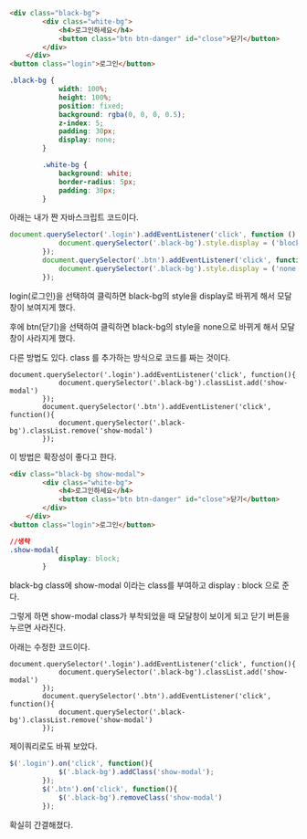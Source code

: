 ```html
<div class="black-bg">
        <div class="white-bg">
            <h4>로그인하세요</h4>
            <button class="btn btn-danger" id="close">닫기</button>
        </div>
    </div>
<button class="login">로그인</button>
```

```css
.black-bg {
            width: 100%;
            height: 100%;
            position: fixed;
            background: rgba(0, 0, 0, 0.5);
            z-index: 5;
            padding: 30px;
            display: none;
        }

        .white-bg {
            background: white;
            border-radius: 5px;
            padding: 30px;
        }
```

아래는 내가 짠 자바스크립트 코드이다. 

```jsx
document.querySelector('.login').addEventListener('click', function () {
            document.querySelector('.black-bg').style.display = ('block');
        });
        document.querySelector('.btn').addEventListener('click', function () {
            document.querySelector('.black-bg').style.display = ('none');
        });
```

login(로그인)을 선택하여 클릭하면 black-bg의 style을 display로 바뀌게 해서 모달창이 보여지게 했다.

후에 btn(닫기)을 선택하여 클릭하면 black-bg의 style을 none으로 바뀌게 해서 모달창이 사라지게 했다.

다른 방법도 있다. class 를 추가하는 방식으로 코드를 짜는 것이다.

```
document.querySelector('.login').addEventListener('click', function(){
            document.querySelector('.black-bg').classList.add('show-modal')
        });
        document.querySelector('.btn').addEventListener('click', function(){
            document.querySelector('.black-bg').classList.remove('show-modal')
        });
```

이 방법은 확장성이 좋다고 한다.

```html
<div class="black-bg show-modal">
        <div class="white-bg">
            <h4>로그인하세요</h4>
            <button class="btn btn-danger" id="close">닫기</button>
        </div>
    </div>
<button class="login">로그인</button>
```

```css
//생략
.show-modal{
            display: block;
        }
```

black-bg class에 show-modal 이라는 class를 부여하고 display : block 으로 준다.

그렇게 하면 show-modal class가 부착되었을 때 모달창이 보이게 되고 닫기 버튼을 누르면 사라진다.

아래는 수정한 코드이다.

```
document.querySelector('.login').addEventListener('click', function(){
            document.querySelector('.black-bg').classList.add('show-modal')
        });
        document.querySelector('.btn').addEventListener('click', function(){
            document.querySelector('.black-bg').classList.remove('show-modal')
        });
```

제이쿼리로도 바꿔 보았다.

```jsx
$('.login').on('click', function(){
            $('.black-bg').addClass('show-modal');
        });
        $('.btn').on('click', function(){
            $('.black-bg').removeClass('show-modal')
        });
```

확실히 간결해졌다.
